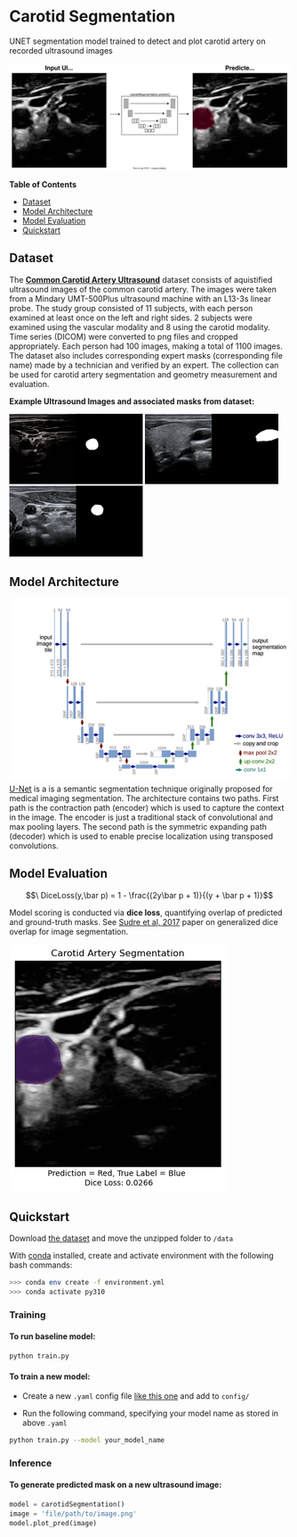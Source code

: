 # Carotid Segmentation

UNET segmentation model trained to detect and plot carotid artery on recorded ultrasound images

![Carotid Artery Segmentation](./imgs/carotid_pred.drawio.svg)


**Table of Contents**

- [Dataset](#dataset)
- [Model Architecture](#model-architecture)
- [Model Evaluation](#model-evaluation)
- [Quickstart](#quickstart)



## Dataset
The **[Common Carotid Artery Ultrasound](https://data.mendeley.com/datasets/d4xt63mgjm/1)** dataset consists of aquistified ultrasound images of the common carotid artery. The images were taken from a Mindary UMT-500Plus ultrasound machine with an L13-3s linear probe. The study group consisted of 11 subjects, with each person examined at least once on the left and right sides. 2 subjects were examined using the vascular modality and 8 using the carotid modality. Time series (DICOM) were converted to png files and cropped appropriately. Each person had 100 images, making a total of 1100 images. The dataset also includes corresponding expert masks (corresponding file name) made by a technician and verified by an expert. The collection can be used for carotid artery segmentation and geometry measurement and evaluation. 

**Example Ultrasound Images and associated masks from dataset:**

<img src="./imgs/example_US_image.png" alt="Ultrasound Image" width="120"/><img src="./imgs/example_mask.png" alt="Ultrasound Image" width="120"/> <img src="./imgs/example_US_image2.png" alt="Ultrasound Image" width="120"/><img src="./imgs/example_mask2.png" alt="Ultrasound Image" width="120"/> <img src="./imgs/example_US_image3.png" alt="Ultrasound Image" width="120"/><img src="./imgs/example_mask3.png" alt="Ultrasound Image" width="120"/>

## Model Architecture
![U-Net Architecture](imgs/unet.png)
[U-Net](https://arxiv.org/abs/1505.04597) is a is a semantic segmentation technique originally proposed for medical imaging segmentation. The architecture contains two paths. First path is the contraction path (encoder) which is used to capture the context in the image. The encoder is just a traditional stack of convolutional and max pooling layers. The second path is the symmetric expanding path (decoder) which is used to enable precise localization using transposed convolutions.

## Model Evaluation
$$\ DiceLoss(y,\bar p) = 1 - \frac{(2y\bar p + 1)}{(y + \bar p + 1)}$$


Model scoring is conducted via **dice loss**, quantifying overlap of predicted and ground-truth masks. See [Sudre et al, 2017](https://arxiv.org/abs/1707.03237) paper on generalized dice overlap for image segmentation.

![model scoring](imgs/model_scoring_1811.png)



## Quickstart
Download [the dataset](https://data.mendeley.com/datasets/d4xt63mgjm/1) and move the unzipped folder to `/data`


With [conda](https://docs.conda.io/en/main/miniconda.html) installed, create and activate environment with the following bash commands:
```bash
>>> conda env create -f environment.yml
>>> conda activate py310
```

### Training
#### To run baseline model:
```bash
python train.py
```

#### To train a new model:
- Create a new `.yaml` config file [like this one](./src/config/unet_1.yaml) and add to `config/`

- Run the following command, specifying your model name as stored in above `.yaml` 
```bash
python train.py --model your_model_name
```

### Inference
#### To generate predicted mask on a new ultrasound image:
```python
model = carotidSegmentation()
image = 'file/path/to/image.png'
model.plot_pred(image)
```